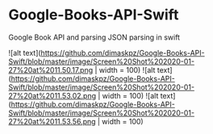 # Google-Books-API-Swift
Google Book API and parsing JSON parsing in swift

![alt text](https://github.com/dimaskpz/Google-Books-API-Swift/blob/master/image/Screen%20Shot%202020-01-27%20at%2011.50.17.png | width = 100) 
![alt text](https://github.com/dimaskpz/Google-Books-API-Swift/blob/master/image/Screen%20Shot%202020-01-27%20at%2011.53.02.png | width = 100)
![alt text](https://github.com/dimaskpz/Google-Books-API-Swift/blob/master/image/Screen%20Shot%202020-01-27%20at%2011.53.56.png | width = 100)

